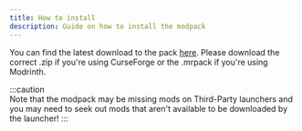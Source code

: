 ```yaml
---
title: How to install
description: Guide on how to install the modpack
---
```


You can find the latest download to the pack [here](https://github.com/ld3z/createpak/releases/latest). Please download the correct .zip if you're using CurseForge or the .mrpack if you're using Modrinth.

:::caution  
Note that the modpack may be missing mods on Third-Party launchers and you may need to seek out mods that aren't available to be downloaded by the launcher!
:::